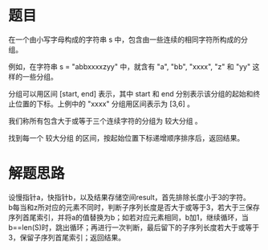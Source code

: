 # 题目
在一个由小写字母构成的字符串 s 中，包含由一些连续的相同字符所构成的分组。  

例如，在字符串 s = "abbxxxxzyy" 中，就含有 "a", "bb", "xxxx", "z" 和 "yy" 这样的一些分组。  

分组可以用区间 [start, end] 表示，其中 start 和 end 分别表示该分组的起始和终止位置的下标。上例中的 "xxxx" 分组用区间表示为 [3,6] 。  

我们称所有包含大于或等于三个连续字符的分组为 较大分组 。  

找到每一个 较大分组 的区间，按起始位置下标递增顺序排序后，返回结果。
# 解题思路
设慢指针a，快指针b，以及结果存储空间result，首先排除长度小于3的字符。  
b每当和z所对应的元素不同时，判断子序列长度是否大于或等于3，若大于三保存序列首尾索引，并将a的值替换为b；如若对应元素相同，b加1，继续循环，当b==len(S)时，跳出循环；再进行一次判断，最后留下的子序列长度若大于或等于3，保留子序列首尾索引；返回结果。